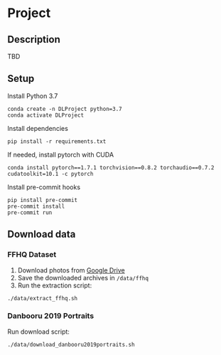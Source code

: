 # Project

## Description

TBD


## Setup

Install Python 3.7

```
conda create -n DLProject python=3.7
conda activate DLProject
```

Install dependencies

```
pip install -r requirements.txt
```

If needed, install pytorch with CUDA
```
conda install pytorch==1.7.1 torchvision==0.8.2 torchaudio==0.7.2 cudatoolkit=10.1 -c pytorch
```

Install pre-commit hooks
```
pip install pre-commit
pre-commit install
pre-commit run
```

## Download data

### FFHQ Dataset
1. Download photos from [Google Drive](https://drive.google.com/drive/folders/1tZUcXDBeOibC6jcMCtgRRz67pzrAHeHL)
1. Save the downloaded archives in `/data/ffhq`
1. Run the extraction script:
```
./data/extract_ffhq.sh
```

### Danbooru 2019 Portraits
Run download script:
```
./data/download_danbooru2019portraits.sh
```